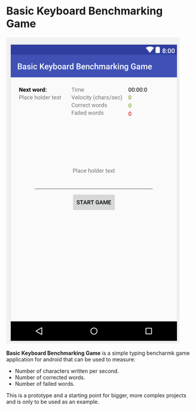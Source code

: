# Basic Keyboard Benchmarking Game

![App Screenshot](docs/screenshot1.png "App Screenshot")

__Basic Keyboard Benchmarking Game__ is a simple typing bencharmk game application for android that can be used to measure:
* Number of characters written per second.
* Number of corrected words.
* Number of failed words.

This is a prototype and a starting point for bigger, more complex projects and is only to be used as an example.


